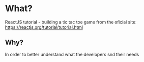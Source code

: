 # What?

ReactJS tutorial - building a tic tac toe game from the oficial site: https://reactjs.org/tutorial/tutorial.html

## Why?

In order to better understand what the developers snd their needs
